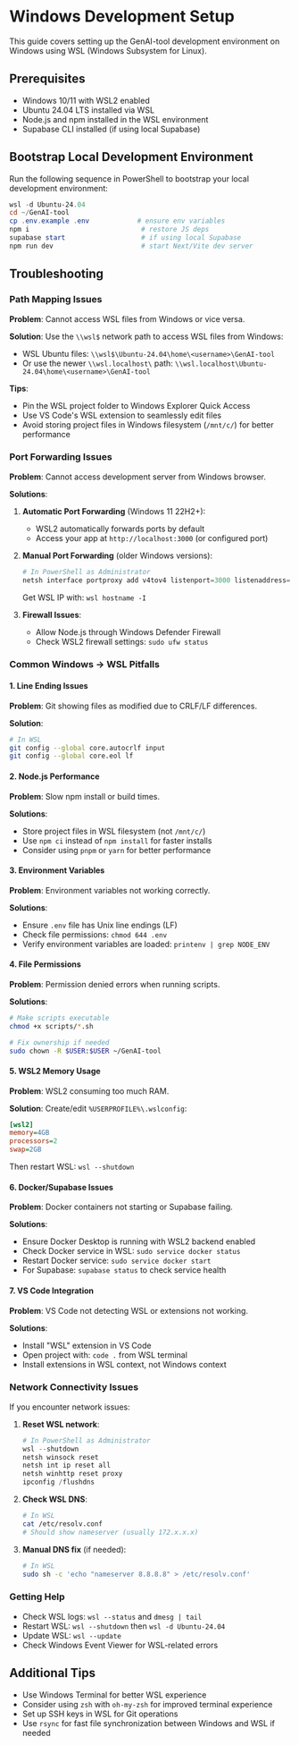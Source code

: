 # Windows Development Setup

This guide covers setting up the GenAI-tool development environment on Windows using WSL (Windows Subsystem for Linux).

## Prerequisites

- Windows 10/11 with WSL2 enabled
- Ubuntu 24.04 LTS installed via WSL
- Node.js and npm installed in the WSL environment
- Supabase CLI installed (if using local Supabase)

## Bootstrap Local Development Environment

Run the following sequence in PowerShell to bootstrap your local development environment:

```ps1
wsl -d Ubuntu-24.04
cd ~/GenAI-tool
cp .env.example .env            # ensure env variables
npm i                            # restore JS deps
supabase start                   # if using local Supabase
npm run dev                      # start Next/Vite dev server
```

## Troubleshooting

### Path Mapping Issues

**Problem**: Cannot access WSL files from Windows or vice versa.

**Solution**: Use the `\\wsl$` network path to access WSL files from Windows:
- WSL Ubuntu files: `\\wsl$\Ubuntu-24.04\home\<username>\GenAI-tool`
- Or use the newer `\\wsl.localhost\` path: `\\wsl.localhost\Ubuntu-24.04\home\<username>\GenAI-tool`

**Tips**:
- Pin the WSL project folder to Windows Explorer Quick Access
- Use VS Code's WSL extension to seamlessly edit files
- Avoid storing project files in Windows filesystem (`/mnt/c/`) for better performance

### Port Forwarding Issues

**Problem**: Cannot access development server from Windows browser.

**Solutions**:
1. **Automatic Port Forwarding** (Windows 11 22H2+):
   - WSL2 automatically forwards ports by default
   - Access your app at `http://localhost:3000` (or configured port)

2. **Manual Port Forwarding** (older Windows versions):
   ```ps1
   # In PowerShell as Administrator
   netsh interface portproxy add v4tov4 listenport=3000 listenaddress=0.0.0.0 connectport=3000 connectaddress=<WSL_IP>
   ```
   
   Get WSL IP with: `wsl hostname -I`

3. **Firewall Issues**:
   - Allow Node.js through Windows Defender Firewall
   - Check WSL2 firewall settings: `sudo ufw status`

### Common Windows → WSL Pitfalls

#### 1. Line Ending Issues
**Problem**: Git showing files as modified due to CRLF/LF differences.

**Solution**:
```bash
# In WSL
git config --global core.autocrlf input
git config --global core.eol lf
```

#### 2. Node.js Performance
**Problem**: Slow npm install or build times.

**Solutions**:
- Store project files in WSL filesystem (not `/mnt/c/`)
- Use `npm ci` instead of `npm install` for faster installs
- Consider using `pnpm` or `yarn` for better performance

#### 3. Environment Variables
**Problem**: Environment variables not working correctly.

**Solutions**:
- Ensure `.env` file has Unix line endings (LF)
- Check file permissions: `chmod 644 .env`
- Verify environment variables are loaded: `printenv | grep NODE_ENV`

#### 4. File Permissions
**Problem**: Permission denied errors when running scripts.

**Solutions**:
```bash
# Make scripts executable
chmod +x scripts/*.sh

# Fix ownership if needed
sudo chown -R $USER:$USER ~/GenAI-tool
```

#### 5. WSL2 Memory Usage
**Problem**: WSL2 consuming too much RAM.

**Solution**: Create/edit `%USERPROFILE%\.wslconfig`:
```ini
[wsl2]
memory=4GB
processors=2
swap=2GB
```

Then restart WSL: `wsl --shutdown`

#### 6. Docker/Supabase Issues
**Problem**: Docker containers not starting or Supabase failing.

**Solutions**:
- Ensure Docker Desktop is running with WSL2 backend enabled
- Check Docker service in WSL: `sudo service docker status`
- Restart Docker service: `sudo service docker start`
- For Supabase: `supabase status` to check service health

#### 7. VS Code Integration
**Problem**: VS Code not detecting WSL or extensions not working.

**Solutions**:
- Install "WSL" extension in VS Code
- Open project with: `code .` from WSL terminal
- Install extensions in WSL context, not Windows context

### Network Connectivity Issues

If you encounter network issues:

1. **Reset WSL network**:
   ```ps1
   # In PowerShell as Administrator
   wsl --shutdown
   netsh winsock reset
   netsh int ip reset all
   netsh winhttp reset proxy
   ipconfig /flushdns
   ```

2. **Check WSL DNS**:
   ```bash
   # In WSL
   cat /etc/resolv.conf
   # Should show nameserver (usually 172.x.x.x)
   ```

3. **Manual DNS fix** (if needed):
   ```bash
   # In WSL
   sudo sh -c 'echo "nameserver 8.8.8.8" > /etc/resolv.conf'
   ```

### Getting Help

- Check WSL logs: `wsl --status` and `dmesg | tail`
- Restart WSL: `wsl --shutdown` then `wsl -d Ubuntu-24.04`
- Update WSL: `wsl --update`
- Check Windows Event Viewer for WSL-related errors

## Additional Tips

- Use Windows Terminal for better WSL experience
- Consider using `zsh` with `oh-my-zsh` for improved terminal experience
- Set up SSH keys in WSL for Git operations
- Use `rsync` for fast file synchronization between Windows and WSL if needed
